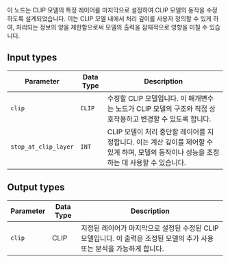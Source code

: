 이 노드는 CLIP 모델의 특정 레이어를 마지막으로 설정하여 CLIP 모델의 동작을 수정하도록 설계되었습니다. 이는 CLIP 모델 내에서 처리 깊이를 사용자 정의할 수 있게 하여, 처리되는 정보의 양을 제한함으로써 모델의 출력을 잠재적으로 영향을 미칠 수 있습니다.

## Input types

| Parameter            | Data Type | Description |
|---------------------|--------------|-------------|
| `clip`               | `CLIP`      | 수정할 CLIP 모델입니다. 이 매개변수는 노드가 CLIP 모델의 구조와 직접 상호작용하고 변경할 수 있도록 합니다. |
| `stop_at_clip_layer` | `INT`       | CLIP 모델이 처리 중단할 레이어를 지정합니다. 이는 계산 깊이를 제어할 수 있게 하며, 모델의 동작이나 성능을 조정하는 데 사용할 수 있습니다. |

## Output types

| Parameter | Data Type | Description |
|-----------|-------------|-------------|
| `clip`    | CLIP      | 지정된 레이어가 마지막으로 설정된 수정된 CLIP 모델입니다. 이 출력은 조정된 모델의 추가 사용 또는 분석을 가능하게 합니다. |
